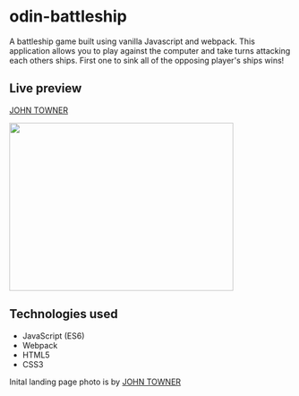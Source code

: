 # odin-battleship

A battleship game built using vanilla Javascript and webpack. This application allows you to play against the computer and take turns attacking each others ships. First one to sink all of the opposing player's ships wins! 

## Live preview


<a href="https://anthonyheinrichs.github.io/odin-battleship/">JOHN TOWNER</a>


<img src="https://user-images.githubusercontent.com/94382990/207070223-d0d8db35-7ef2-4173-8046-08d6e7980687.gif" width="400" height="300"/>

## Technologies used
* JavaScript (ES6)
* Webpack
* HTML5
* CSS3

Inital landing page photo is by <a href="https://unsplash.com/@heytowner?utm_source=unsplash&utm_medium=referral&utm_content=creditCopyText">JOHN TOWNER</a>
